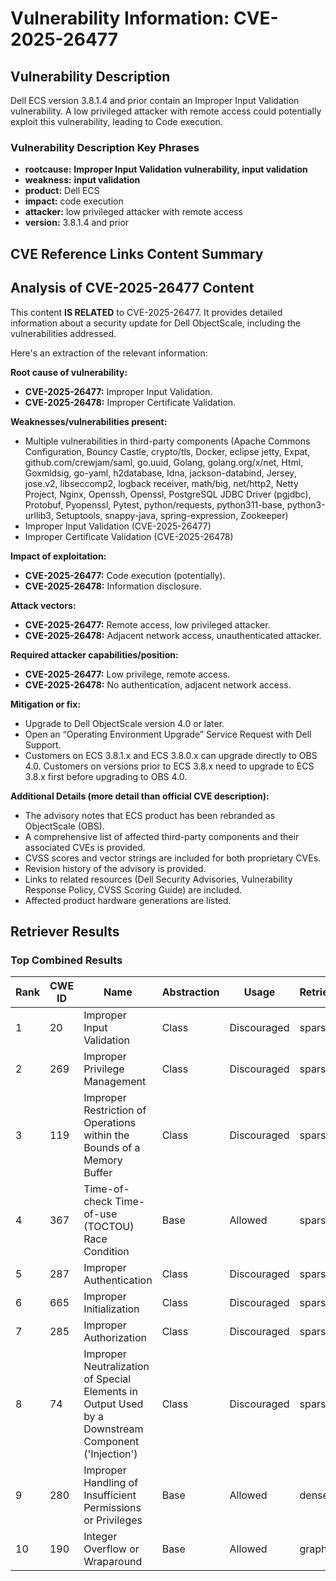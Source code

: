 # Vulnerability Information: CVE-2025-26477

## Vulnerability Description
Dell ECS version 3.8.1.4 and prior contain an Improper Input Validation vulnerability. A low privileged attacker with remote access could potentially exploit this vulnerability, leading to Code execution.

### Vulnerability Description Key Phrases
- **rootcause:** **Improper Input Validation vulnerability, input validation**
- **weakness:** **input validation**
- **product:** Dell ECS
- **impact:** code execution
- **attacker:** low privileged attacker with remote access
- **version:** 3.8.1.4 and prior

## CVE Reference Links Content Summary
## Analysis of CVE-2025-26477 Content

This content **IS RELATED** to CVE-2025-26477. It provides detailed information about a security update for Dell ObjectScale, including the vulnerabilities addressed.

Here's an extraction of the relevant information:

**Root cause of vulnerability:**

*   **CVE-2025-26477:** Improper Input Validation.
*   **CVE-2025-26478:** Improper Certificate Validation.

**Weaknesses/vulnerabilities present:**

*   Multiple vulnerabilities in third-party components (Apache Commons Configuration, Bouncy Castle, crypto/tls, Docker, eclipse jetty, Expat, github.com/crewjam/saml, go.uuid, Golang, golang.org/x/net, Html, Goxmldsig, go-yaml, h2database, Idna, jackson-databind, Jersey, jose.v2, libseccomp2, logback receiver, math/big, net/http2, Netty Project, Nginx, Openssh, Openssl, PostgreSQL JDBC Driver (pgjdbc), Protobuf, Pyopenssl, Pytest, python/requests, python311-base, python3-urllib3, Setuptools, snappy-java, spring-expression, Zookeeper)
*   Improper Input Validation (CVE-2025-26477)
*   Improper Certificate Validation (CVE-2025-26478)

**Impact of exploitation:**

*   **CVE-2025-26477:** Code execution (potentially).
*   **CVE-2025-26478:** Information disclosure.

**Attack vectors:**

*   **CVE-2025-26477:** Remote access, low privileged attacker.
*   **CVE-2025-26478:** Adjacent network access, unauthenticated attacker.

**Required attacker capabilities/position:**

*   **CVE-2025-26477:** Low privilege, remote access.
*   **CVE-2025-26478:** No authentication, adjacent network access.

**Mitigation or fix:**

*   Upgrade to Dell ObjectScale version 4.0 or later.
*   Open an “Operating Environment Upgrade” Service Request with Dell Support.
*   Customers on ECS 3.8.1.x and ECS 3.8.0.x can upgrade directly to OBS 4.0. Customers on versions prior to ECS 3.8.x need to upgrade to ECS 3.8.x first before upgrading to OBS 4.0.

**Additional Details (more detail than official CVE description):**

*   The advisory notes that ECS product has been rebranded as ObjectScale (OBS).
*   A comprehensive list of affected third-party components and their associated CVEs is provided.
*   CVSS scores and vector strings are included for both proprietary CVEs.
*   Revision history of the advisory is provided.
*   Links to related resources (Dell Security Advisories, Vulnerability Response Policy, CVSS Scoring Guide) are included.
*   Affected product hardware generations are listed.

## Retriever Results

### Top Combined Results

| Rank | CWE ID | Name | Abstraction | Usage  | Retrievers | Individual Scores |
|------|--------|------|-------------|-------|------------|-------------------|
| 1 | 20 | Improper Input Validation | Class | Discouraged | sparse | 0.193 |
| 2 | 269 | Improper Privilege Management | Class | Discouraged | sparse | 0.176 |
| 3 | 119 | Improper Restriction of Operations within the Bounds of a Memory Buffer | Class | Discouraged | sparse | 0.174 |
| 4 | 367 | Time-of-check Time-of-use (TOCTOU) Race Condition | Base | Allowed | sparse | 0.170 |
| 5 | 287 | Improper Authentication | Class | Discouraged | sparse | 0.170 |
| 6 | 665 | Improper Initialization | Class | Discouraged | sparse | 0.169 |
| 7 | 285 | Improper Authorization | Class | Discouraged | sparse | 0.168 |
| 8 | 74 | Improper Neutralization of Special Elements in Output Used by a Downstream Component ('Injection') | Class | Discouraged | sparse | 0.168 |
| 9 | 280 | Improper Handling of Insufficient Permissions or Privileges  | Base | Allowed | dense | 0.626 |
| 10 | 190 | Integer Overflow or Wraparound | Base | Allowed | graph | 0.003 |

